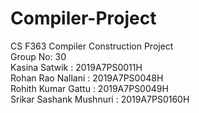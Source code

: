 # Compiler-Project
CS F363 Compiler Construction Project <br>
Group No: 30 <br>
Kasina Satwik : 2019A7PS0011H <br>
Rohan Rao Nallani : 2019A7PS0048H <br>
Rohith Kumar Gattu : 2019A7PS0049H <br>
Srikar Sashank Mushnuri : 2019A7PS0160H

